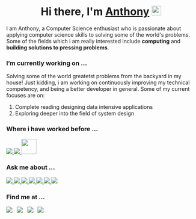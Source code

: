 <div align="center">
   <h1>Hi there, I'm <a href="http://anthonykuoxin.com/">Anthony</a> <img src="https://media.giphy.com/media/hvRJCLFzcasrR4ia7z/giphy.gif" width="25px"> </h1>
</div>

I am Anthony, a Computer Science enthusiast who is passionate about applying computer science skills to solving some of the world's problems. Some of the fields which i am really interested include **computing** and **building solutions to pressing problems**. 

### I’m currently working on ...

Solving some of the world greatetst problems from the backyard in my house! Just kidding, i am working on continuously improving my technical competency, and being a better developer in general. Some of my current focuses are on:
1. Complete reading designing data intensive applications
2. Exploring deeper into the field of system design


### Where i have worked before ...
<a href="https://www.tiktok.com/en/" target="_blank"> <img src="https://img.icons8.com/color/48/000000/tiktok.png"/> </a> 
<a href="https://shopee.sg/?gclid=CjwKCAjw5c6LBhBdEiwAP9ejGxBQwIG_VjUX-qY7TS1_qrtlg7thrjimqXs9apY-AGZ77BhzK3bGFBoC2AAQAvD_BwE" target="_blank"> <img src="https://img.icons8.com/color/48/000000/shopee.png"/> </a> 
<a href="https://www.dathena.io/" target="_blank"> <img width="40" height="40" src="https://cdn.techinasia.com/data/images/2iQg6bQpWhwlfqneNgOFMltOabacXsMxw3kHyvff.png"/></a> 


### Ask me about ...
<a href="https://developer.mozilla.org/en-US/docs/Web/JavaScript" target="_blank"> <img src="https://img.icons8.com/color/48/000000/javascript.png"/> </a> 
<a href="https://www.typescriptlang.org/" target="_blank"> <img src="https://img.icons8.com/color/48/000000/typescript.png"/> </a> 
<a href="https://www.python.org" target="_blank"> <img src="https://img.icons8.com/color/48/000000/python.png"/> </a> 
<a href="https://golang.org/" target="_blank"> <img src="https://img.icons8.com/color/48/000000/golang.png"/> </a> 
<a href="https://golang.org/" target="_blank"> <img src="https://img.icons8.com/color/48/000000/docker.png"/> </a> 
<a href="https://golang.org/" target="_blank"> <img src="https://img.icons8.com/color/48/000000/kubernetes.png"/> </a> 
<a href="https://golang.org/" target="_blank"> <img src="https://img.icons8.com/color/48/000000/google-cloud.png"/> </a> 


### Find me at ...

<p align="jusify" >
<a href="http://anthonykuoxin.com/"><img src="https://img.shields.io/badge/-anthonyfongkuoxin.com-3423A6?style=for-the-badge&logo=Google-Chrome&logoColor=white"/></a>&nbsp;&nbsp;
<a href="https://docs.anthonykuoxin.com/"><img src="https://img.shields.io/badge/-anthonyfongkuoxin.com-3423A6?style=for-the-badge&logo=Google-Chrome&logoColor=white"/></a>&nbsp;&nbsp;
<a href="https://www.linkedin.com/in/anthonyfongkuoxin/"><img src="https://img.shields.io/badge/-Anthony%20Fong-0077B5?style=for-the-badge&logo=Linkedin&logoColor=white"/></a>&nbsp;&nbsp;
<a href="mailto:anthonyfongkuoxin@gmail.com"><img src="https://img.shields.io/badge/-anthonyfongkuoxin@gmail.com-D14836?style=for-the-badge&logo=Gmail&logoColor=white"/></a>
</p>
